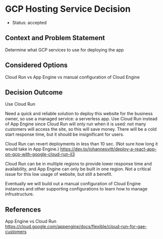 # GCP Hosting Service Decision

* Status: accepted

## Context and Problem Statement
Determine what GCP services to use for deploying the app

## Considered Options
Cloud Run vs App Engine vs manual configuration of Cloud Engine

## Decision Outcome
Use Cloud Run

Need a quick and reliable solution to deploy this website for the business owner, so use a managed service: a serverless app. Use Cloud Run instead of App Engine since Cloud Run will only run when it is used: not many customers will access the site, so this will save money. There will be a cold start response time, but it should be insignificant for users.

Cloud Run can revert deployments in less than 10 sec. (Not sure how long it would take in App Engine.)
https://dev.to/johannesvitt/deploy-a-react-app-on-gcp-with-google-cloud-run-il3

Cloud Run can be in multiple regions to provide lower response time and availability, and App Engine can only be built in one region. Not a critical issue for this low usage of website, but still a benefit.

Eventually we will build out a manual configuration of Cloud Engine instances and other supporting configurations to learn how to manage infrustructure.

## References
App Engine vs Cloud Run
https://cloud.google.com/appengine/docs/flexible/cloud-run-for-gae-customers